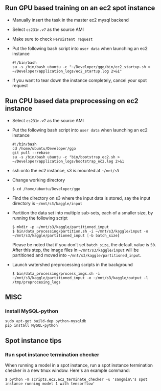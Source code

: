 ## Run GPU based training on an ec2 spot instance
- Manually insert the task in the master ec2 mysql backend
- Select `cs231n.v7` as the source AMI
- Make sure to check `Persistent request` 
- Put the following bash script into `user data` when launching an ec2 instance

    ```
    #!/bin/bash
    su -s /bin/bash ubuntu -c "~/Developer/ggo/bin/ec2_startup.sh > ~/Developer/application_logs/ec2_startup.log 2>&1"
    ```

- If you want to tear down the instance completely, cancel your spot request

## Run CPU based data preprocessing on ec2 instance
- Select `cs231n.v7` as the source AMI 
- Put the following bash script into `user data` when launching an ec2 instance

    ```
    #!/bin/bash
    cd /home/ubuntu/Developer/ggo
    git pull --rebase
    su -s /bin/bash ubuntu -c "bin/bootstrap_ec2.sh > ~/Developer/application_logs/bootstrap_ec2.log 2>&1
    ```

- ssh onto the ec2 instance, s3 is mounted at `~/mnt/s3`
- Change working directory

    ```
    $ cd /home/ubuntu/Developer/ggo
    ```

- Find the directory on s3 where the input data is stored, say the input directory is `~/mnt/s3/kaggle/input`
- Partition the data set into multiple sub-sets, each of a smaller size, by running the following script

    ```
    $ mkdir -p ~/mnt/s3/kaggle/partitioned_input
    $ bin/data_processing/partition.sh -i ~/mnt/s3/kaggle/input -o ~/mnt/s3/kaggle/partitioned_input [-b batch_size]
    ```

    Please be noted that if you don't set `batch_size`, the default value is `50`.
    After this step, the image files in `~/mnt/s3/kaggle/input` will be partitioned and moved into `~/mnt/s3/kaggle/partitioned_input`.
- Launch watershed preprocessing scripts in the background

    ```
    $ bin/data_processing/process_imgs.sh -i ~/mnt/s3/kaggle/partitioned_input -o ~/mnt/s3/kaggle/output -l /tmp/preprocesing_logs 
    ```

## MISC
### install MySQL-python

```
sudo apt-get build-dep python-mysqldb
pip install MySQL-python
```

## Spot instance tips
### Run spot instance termination checker
When running a model in a spot instance, run a spot instance termination checker in a new tmux window. Here's an example command:
```
$ python -m scripts.ec2.ec2_terminate_checker -u 'sangmin\'s spot instance running model 1 with tensorflow'
```

